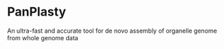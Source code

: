 # PanPlasty
An ultra-fast and accurate tool for de novo assembly of organelle genome from whole genome data
